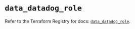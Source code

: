 # `data_datadog_role`

Refer to the Terraform Registry for docs: [`data_datadog_role`](https://registry.terraform.io/providers/datadog/datadog/3.36.0/docs/data-sources/role).
